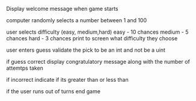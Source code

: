 Display welcome message when game starts

computer randomly selects a number between 1 and 100

user selects difficulty (easy, medium,hard)
easy - 10 chances
medium - 5 chances
hard - 3 chances
print to screen what difficulty they choose

user enters guess
validate the pick to be an int and not be a uint

if guess correct display congratulatory message
along with the number of attemtps taken

if incorrect indicate if its greater than or less than

if the user runs out of turns
end game
